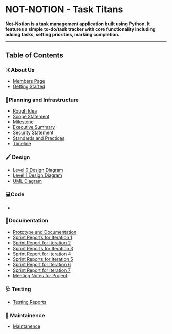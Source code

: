 # NOT-NOTION - Task Titans
 


**Not-Notion is a task management application built using Python. It features a simple to-do/task tracker with core functionality including adding tasks, setting priorities, marking completion.**

---
## Table of Contents
### ☀️About Us
- [Members Page]()
- [Getting Started]()
### 📒Planning and Infrastructure
- [Rough Idea]()
- [Scope Statement]()
- [Milestone]()
- [Executive Summary]()
- [Security Statement]()
- [Standards and Practices]()
- [Timeline]()
### 🖌️ Design
- [Level 0 Design Diagram]()
- [Level 1 Design Diagram]()
- [UML Diagram]()
### 💻Code 
-  
  

### 📖Documentation
- [Prototype and Documentation]()
- [Sprint Reports for Iteration 1]()
- [Sprint Report for Iteration 2]()
- [Sprint Reports for Iteration 3]()
- [Sprint Report for Iteration 4]()
- [Sprint Reports for Iteration 5]()
- [Sprint Report for Iteration 6]()
- [Sprint Report for Iteration 7]()
- [Meeting Notes for Project]()

### 🩺 Testing
- [Testing Reports]()
  
### 🔧 Maintainence
- [Maintanence]()
 
